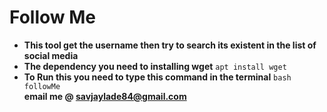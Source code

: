 # Follow Me
- **This tool get the username then try to search its existent in the list of social media**<br>
- **The dependency you need to installing wget** `apt install wget`<br>
- **To Run this you need to type this command in the terminal** `bash followMe`<br>
**email me @ savjaylade84@gmail.com**
